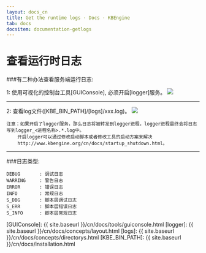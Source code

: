 ```yaml
---
layout: docs_cn
title: Get the runtime logs · Docs · KBEngine
tab: docs
docsitem: documentation-getlogs
---
```


查看运行时日志
====================

###有二种办法查看服务端运行日志:

1: 使用可视化的控制台工具[GUIConsole], 必须开启[logger]服务。
<img class="screenshots-img" src="{{ site.baseurl }}/assets/img/screenshots/guiconsole_log.jpg">



- - - 



2: 查看log文件([KBE_BIN_PATH]/[logs]/xxx.log)。
<img class="screenshots-img" src="{{ site.baseurl }}/assets/img/screenshots/windows_getlogs.png">
	
	注意：如果开启了logger服务，那么日志将被转发到logger进程，logger进程最终会将日志写到logger_<进程名称>.*.log中。
		开启logger可以通过修改启动脚本或者修改工具的启动方案来解决
		http://www.kbengine.org/cn/docs/startup_shutdown.html。


-----------------------------------------------------------------------------------------------

###日志类型:

	DEBUG		: 调试日志
	WARRING		: 警告日志
	ERROR		: 错误日志
	INFO		: 常规日志
	S_DBG		: 脚本层调试日志
	S_ERR		: 脚本层错误日志
	S_INFO		: 脚本层常规日志






[GUIConsole]: {{ site.baseurl }}/cn/docs/tools/guiconsole.html
[logger]: {{ site.baseurl }}/cn/docs/concepts/layout.html
[logs]: {{ site.baseurl }}/cn/docs/concepts/directorys.html
[KBE_BIN_PATH]: {{ site.baseurl }}/cn/docs/installation.html

